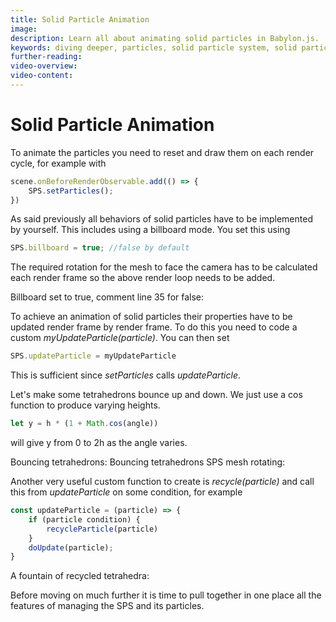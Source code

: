 ```yaml
---
title: Solid Particle Animation
image: 
description: Learn all about animating solid particles in Babylon.js.
keywords: diving deeper, particles, solid particle system, solid particles, animation
further-reading:
video-overview:
video-content:
---
```


# Solid Particle Animation

To animate the particles you need to reset and draw them on each render cycle, for example with

```javascript
scene.onBeforeRenderObservable.add(() => {
    SPS.setParticles();
})
```

As said previously all behaviors of solid particles have to be implemented by yourself. This includes using a billboard mode. You set this using

```javascript
SPS.billboard = true; //false by default
```
The required rotation for the mesh to face the camera has to be calculated each render frame so the above render loop needs to be added.

Billboard set to true, comment line 35 for false: <Playground id="#GLZ1PX#6" title="Solid Particle Billboards" description="Simple example of solid particle billboards" image=""/>

To achieve an animation of solid particles their properties have to be updated render frame by render frame. To do this you need to code a custom *myUpdateParticle(particle)*. You can then set 

```javascript
SPS.updateParticle = myUpdateParticle
```

This is sufficient since *setParticles* calls *updateParticle*.

Let's make some tetrahedrons bounce up and down. We just use a cos function to produce varying heights.

```javascript
let y = h * (1 + Math.cos(angle))
```

will give y from 0 to 2h as the angle varies.

Bouncing tetrahedrons: <Playground id="#GLZ1PX#7" title="Bouncing Tetrahedrons" description="Simple example of bouncing tetrahedrons." image=""/>
Bouncing tetrahedrons SPS mesh rotating: <Playground id="#GLZ1PX#8" title="Bouncing Tetrahedrons With Meshes Rotating" description="Simple example of bouncing tetrahedrons with meshes rotating." image=""/>

Another very useful custom function to create is *recycle(particle)* and call this from *updateParticle* on some condition, for example

```javascript
const updateParticle = (particle) => {
    if (particle condition) {
        recycleParticle(particle)
    }
    doUpdate(particle);
}
```

A fountain of recycled tetrahedra: <Playground id="#GLZ1PX#9" title="A Fountain Of Recycled Tetrahedra" description="Simple example of a fountain of recycled tetrahedra." image=""/>

Before moving on much further it is time to pull together in one place all the features of managing the SPS and its particles.